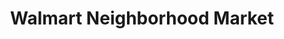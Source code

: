---
title: "Walmart Neighborhood Market"
url: /indianapolis/walmart-neighborhood-market-kentucky-avenue/
shop: Supermarkt
---